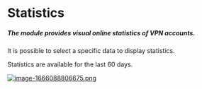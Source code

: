 # Statistics

##### The module provides visual online statistics of VPN accounts.

It is possible to select a specific data to display statistics.

<p class="callout info">Statistics are available for the last 60 days.</p>

[![image-1666088806675.png](https://doc.puq.info/uploads/images/gallery/2022-10/scaled-1680-/image-1666088806675.png)](https://doc.puq.info/uploads/images/gallery/2022-10/image-1666088806675.png)